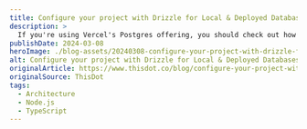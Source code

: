 ```yaml
---
title: Configure your project with Drizzle for Local & Deployed Databases
description: >
  If you're using Vercel's Postgres offering, you should check out how to configure your project with Drizzle for local and deployed databases.
publishDate: 2024-03-08
heroImage: ./blog-assets/20240308-configure-your-project-with-drizzle-for-local-and-deployed-databases.webp
alt: Configure your project with Drizzle for Local & Deployed Databases
originalArticle: https://www.thisdot.co/blog/configure-your-project-with-drizzle-for-local-and-deployed-databases
originalSource: ThisDot
tags:
  - Architecture
  - Node.js
  - TypeScript
---
```


